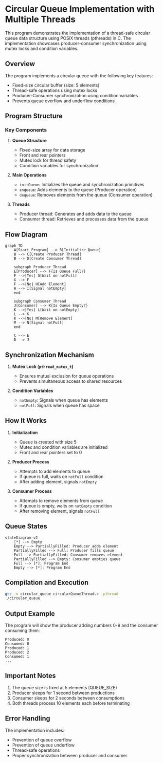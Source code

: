 # Circular Queue Implementation with Multiple Threads

This program demonstrates the implementation of a thread-safe circular queue data structure using POSIX threads (pthreads) in C. The implementation showcases producer-consumer synchronization using mutex locks and condition variables.

## Overview

The program implements a circular queue with the following key features:
- Fixed-size circular buffer (size: 5 elements)
- Thread-safe operations using mutex locks
- Producer-Consumer synchronization using condition variables
- Prevents queue overflow and underflow conditions

## Program Structure

### Key Components

1. **Queue Structure**
   - Fixed-size array for data storage
   - Front and rear pointers
   - Mutex lock for thread safety
   - Condition variables for synchronization

2. **Main Operations**
   - `initQueue`: Initializes the queue and synchronization primitives
   - `enqueue`: Adds elements to the queue (Producer operation)
   - `dequeue`: Removes elements from the queue (Consumer operation)

3. **Threads**
   - Producer thread: Generates and adds data to the queue
   - Consumer thread: Retrieves and processes data from the queue

## Flow Diagram

```mermaid
graph TD
    A[Start Program] --> B[Initialize Queue]
    B --> C[Create Producer Thread]
    B --> D[Create Consumer Thread]
    
    subgraph Producer Thread
    E[Producer] --> F{Is Queue Full?}
    F -->|Yes| G[Wait on notFull]
    G --> F
    F -->|No| H[Add Element]
    H --> I[Signal notEmpty]
    end
    
    subgraph Consumer Thread
    J[Consumer] --> K{Is Queue Empty?}
    K -->|Yes| L[Wait on notEmpty]
    L --> K
    K -->|No| M[Remove Element]
    M --> N[Signal notFull]
    end
    
    C --> E
    D --> J
```

## Synchronization Mechanism

1. **Mutex Lock (`pthread_mutex_t`)**
   - Ensures mutual exclusion for queue operations
   - Prevents simultaneous access to shared resources

2. **Condition Variables**
   - `notEmpty`: Signals when queue has elements
   - `notFull`: Signals when queue has space

## How It Works

1. **Initialization**
   - Queue is created with size 5
   - Mutex and condition variables are initialized
   - Front and rear pointers set to 0

2. **Producer Process**
   - Attempts to add elements to queue
   - If queue is full, waits on `notFull` condition
   - After adding element, signals `notEmpty`

3. **Consumer Process**
   - Attempts to remove elements from queue
   - If queue is empty, waits on `notEmpty` condition
   - After removing element, signals `notFull`

## Queue States

```mermaid
stateDiagram-v2
    [*] --> Empty
    Empty --> PartiallyFilled: Producer adds element
    PartiallyFilled --> Full: Producer fills queue
    Full --> PartiallyFilled: Consumer removes element
    PartiallyFilled --> Empty: Consumer empties queue
    Full --> [*]: Program End
    Empty --> [*]: Program End
```

## Compilation and Execution

```bash
gcc -o circular_queue circularQueueThread.c -pthread
./circular_queue
```

## Output Example

The program will show the producer adding numbers 0-9 and the consumer consuming them:

```
Produced: 0
Consumed: 0
Produced: 1
Produced: 2
Consumed: 1
...
```

## Important Notes

1. The queue size is fixed at 5 elements (QUEUE_SIZE)
2. Producer sleeps for 1 second between productions
3. Consumer sleeps for 2 seconds between consumptions
4. Both threads process 10 elements each before terminating

## Error Handling

The implementation includes:
- Prevention of queue overflow
- Prevention of queue underflow
- Thread-safe operations
- Proper synchronization between producer and consumer 